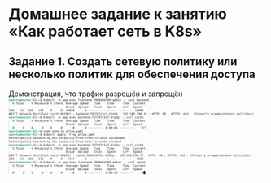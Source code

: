 # Домашнее задание к занятию «Как работает сеть в K8s»

## Задание 1. Создать сетевую политику или несколько политик для обеспечения доступа 
Демонстрация, что трафик разрешён и запрещён
![01](/images/01.png)

